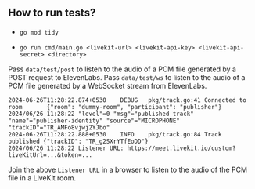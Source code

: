 ## How to run tests?

- `go mod tidy`

- `go run cmd/main.go <livekit-url> <livekit-api-key> <livekit-api-secret> <directory>`

Pass `data/test/post` to listen to the audio of a PCM file generated by a POST request to ElevenLabs.
Pass `data/test/ws` to listen to the audio of a PCM file generated by a WebSocket stream from ElevenLabs.

```shell
2024-06-26T11:28:22.874+0530    DEBUG   pkg/track.go:41 Connected to room       {"room": "dummy-room", "participant": "publisher"}
2024/06/26 11:28:22 "level"=0 "msg"="published track" "name"="publisher-identity" "source"="MICROPHONE" "trackID"="TR_AMFo8vjwj2YJbo"
2024-06-26T11:28:22.888+0530    INFO    pkg/track.go:84 Track published {"trackID": "TR_g2SXrYTfEoDD"}
2024/06/26 11:28:22 Listener URL: https://meet.livekit.io/custom?liveKitUrl=...&token=...
```

Join the above `Listener URL` in a browser to listen to the audio of the PCM file in a LiveKit room.
